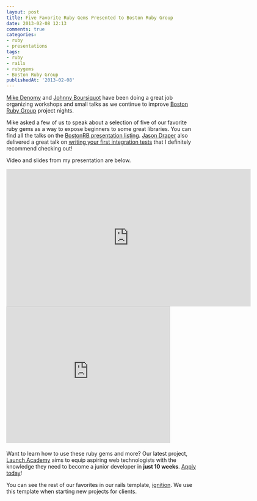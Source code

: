 ```yaml
---
layout: post
title: Five Favorite Ruby Gems Presented to Boston Ruby Group
date: 2013-02-08 12:13
comments: true
categories:
- ruby
- presentations
tags:
- ruby
- rails
- rubygems
- Boston Ruby Group
publishedAt: '2013-02-08'
---
```


[Mike Denomy](https://twitter.com/mdenomy) and [Johnny Boursiquot](https://twitter.com/jboursiquot) have been doing a great job organizing workshops and small talks as we continue to improve [Boston Ruby Group](https://bostonrb.org) project nights.

<!-- more -->

Mike asked a few of us to speak about a selection of five of our favorite ruby gems as a way to expose beginners to some great libraries. You can find all the talks on the [BostonRB presentation listing](https://bostonrb.org/presentations). [Jason Draper](https://github.com/drapergeek) also delivered a great talk on [writing your first integration tests](https://bostonrb.org/presentations/introduction-to-integration-testing) that I definitely recommend checking out!

Video and slides from my presentation are below.

<iframe width="640" height="360" src="https://www.youtube.com/embed/GC74Da_GZcY?feature=player_embedded" frameborder="0" allowfullscreen></iframe>

<iframe src="https://www.slideshare.net/slideshow/embed_code/16383686" width="427" height="356" frameborder="0" marginwidth="0" marginheight="0" scrolling="no" style="border:1px solid #CCC;border-width:1px 1px 0;margin-bottom:5px" allowfullscreen webkitallowfullscreen mozallowfullscreen></iframe>

Want to learn how to use these ruby gems and more? Our latest project, [Launch Academy](https://launchacademy.co) aims to equip aspiring web technologists with the knowledge they need to become a junior developer in **just 10 weeks**. [Apply today](https://launchacademy.co/applications/new)!

You can see the rest of our favorites in our rails template, [ignition](https://github.com/launchware/ignition). We use this template when starting new projects for clients.

